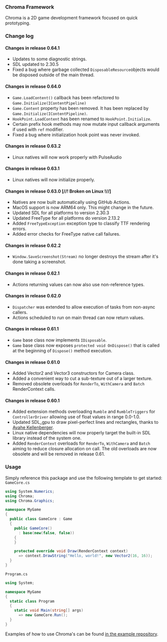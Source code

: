 ﻿### Chroma Framework
Chroma is a 2D game development framework focused on quick prototyping.

### Change log
#### Changes in release 0.64.1
- Updates to some diagnostic strings.
- SDL updated to 2.30.5
- Fixed a bug where garbage collected `DisposableResource`objects
  would be disposed outside of the main thread.

#### Changes in release 0.64.0
- `Game.LoadContent()` callback has been refactored to `Game.Initialize(IContentPipeline)` 
- `Game.Content` property has been removed. It has been replaced by `Game.Initialize(IContentPipeline)`.
- `HookPoint.LoadContent` has been renamed to `HookPoint.Initialize`.
- Certain prefix hook methods may now mutate input callback arguments if used with `ref` modifier.
- Fixed a bug where initialization hook point was never invoked.

#### Changes in release 0.63.2
- Linux natives will now work properly with PulseAudio

#### Changes in release 0.63.1
- Linux natives will now initialize properly.

#### Changes in release 0.63.0 [//! Broken on Linux !//]
- Natives are now built automatically using GitHub Actions.
- MacOS support is now ARM64 only. This might change in the future.
- Updated SDL for all platforms to version 2.30.3
- Updated FreeType for all platforms do version 2.13.2
- Added `FreeTypeException` exception type to classify TTF rendering errors.
- Added error checks for FreeType native call failures.

#### Changes in release 0.62.2
- `Window.SaveScreenshot(Stream)` no longer destroys the stream after it's done taking a screenshot.
#### Changes in release 0.62.1
- Actions returning values can now also use non-reference types.

#### Changes in release 0.62.0
- `Dispatcher` was extended to allow execution of tasks from non-async callers.
- Actions scheduled to run on main thread can now return values.

#### Changes in release 0.61.1
- `Game` base class now implements `IDisposable`.
- `Game` base class now exposes `protected void OnDispose()` that is called 
  at the beginning of `Dispose()` method execution.

#### Changes in release 0.61.0
- Added Vector2 and Vector3 constructors for Camera class.
- Added a convenient way to cut a sub-texture out of a larger texture.
- Removed obsolete overloads for `RenderTo`, `WithCamera` and `Batch` RenderContext calls.

#### Changes in release 0.60.1
- Added extension methods overloading `Rumble` and `RumbleTriggers` for `ControllerDriver` allowing use of float values 
  in range 0.0-1.0.
- Updated SDL_gpu to draw pixel-perfect lines and rectangles, thanks to 
  [Avahe Kellenberger](https://github.com/avahe-kellenberger).
- Linux native dependencies will now properly target the built-in SDL library instead of the system one.
- Added `RenderContext` overloads for `RenderTo`, `WithCamera` and `Batch` aiming to reduce closure allocation on call.
  The old overloads are now obsolete and will be removed in release 0.61.

### Usage
Simply reference this package and use the following template to get started:   
`GameCore.cs` 
```csharp
using System.Numerics;
using Chroma;
using Chroma.Graphics;

namespace MyGame
{
  public class GameCore : Game
  {
    public GameCore()
      : base(new(false, false))
    {
    }

    protected override void Draw(RenderContext context)
      => context.DrawString("Hello, world!", new Vector2(16, 16));
  }
}
```

`Program.cs`
```csharp
using System;

namespace MyGame
{
  static class Program
  {
    static void Main(string[] args)
      => new GameCore.Run();
  }
}
```

Examples of how to use Chroma's can be found [in the example repository](https://github.com/Chroma-2D/Chroma/tree/master/Chroma.Examples).

